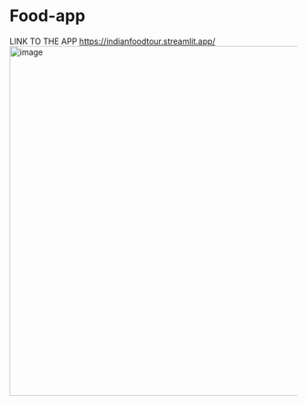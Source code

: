 # Food-app
LINK TO THE APP https://indianfoodtour.streamlit.app/
<img width="612" alt="image" src="https://github.com/user-attachments/assets/50d27e6b-ebd4-4bcc-838a-09c0e75f385f" />
